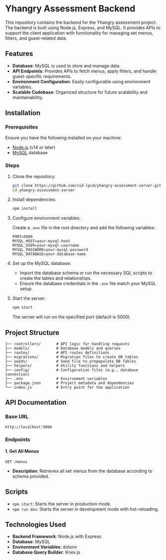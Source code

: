 # Yhangry Assessment Backend

This repository contains the backend for the Yhangry assessment project. The backend is built using Node.js, Express, and MySQL. It provides APIs to support the client application with functionality for managing set menus, filters, and guest-related data.

## Features

- **Database**: MySQL is used to store and manage data.
- **API Endpoints**: Provides APIs to fetch menus, apply filters, and handle guest-specific requirements.
- **Environment Configuration**: Easily configurable using environment variables.
- **Scalable Codebase**: Organized structure for future scalability and maintainability.

## Installation

### Prerequisites

Ensure you have the following installed on your machine:

- [Node.js](https://nodejs.org/) (v14 or later)
- [MySQL](https://www.mysql.com/) database
  
### Steps

1. Clone the repository:

   ```bash
   git clone https://github.com/sid-lpcd/yhangry-assessment-server.git
   cd yhangry-assessment-server
   ```

2. Install dependencies:

   ```bash
   npm install
   ```

3. Configure environment variables:

   Create a `.env` file in the root directory and add the following variables:

   ```env
   PORT=5000
   MYSQL_HOST=your-mysql-host
   MYSQL_USER=your-mysql-username
   MYSQL_PASSWORD=your-mysql-password
   MYSQL_DATABASE=your-database-name
   ```

4. Set up the MySQL database:

   - Import the database schema or run the necessary SQL scripts to create the tables and relationships.
   - Ensure the database credentials in the `.env` file match your MySQL setup.

5. Start the server:

   ```bash
   npm start
   ```

   The server will run on the specified port (default is 5000).

## Project Structure

```plaintext
├── controllers/       # API logic for handling requests
├── models/            # Database models and queries
├── routes/            # API routes definitions
├── migrations/        # Migration files to create DB tables
├── seeds/             # Seed file to prepopulate DB Tables
├── helpers/           # Utility functions and helpers
├── config/            # Configuration files (e.g., database connection)
├── .env               # Environment variables
├── package.json       # Project metadata and dependencies
└── index.js           # Entry point for the application
```

## API Documentation

### Base URL

```
http://localhost:5000
```

### Endpoints

#### 1. Get All Menus

```http
GET /menus
```
- **Description**: Retrieves all set menus from the database according to schema provided.

## Scripts

- `npm start`: Starts the server in production mode.
- `npm run dev`: Starts the server in development mode with hot-reloading.

## Technologies Used

- **Backend Framework**: Node.js with Express
- **Database**: MySQL
- **Environment Variables**: dotenv
- **Database Query Builder**: Knex.js
